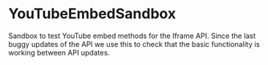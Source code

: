 YouTubeEmbedSandbox
===================

Sandbox to test YouTube embed methods for the Iframe API. Since the last buggy updates of the API we use this to check that the basic functionality is working between API updates.
